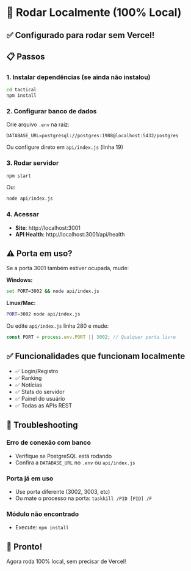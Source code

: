 # 🚀 Rodar Localmente (100% Local)

## ✅ Configurado para rodar sem Vercel!

## 📋 Passos

### 1. Instalar dependências (se ainda não instalou)
```bash
cd tactical
npm install
```

### 2. Configurar banco de dados

Crie arquivo `.env` na raiz:
```env
DATABASE_URL=postgresql://postgres:1988@localhost:5432/postgres
```

Ou configure direto em `api/index.js` (linha 19)

### 3. Rodar servidor
```bash
npm start
```

Ou:
```bash
node api/index.js
```

### 4. Acessar

- **Site**: http://localhost:3001
- **API Health**: http://localhost:3001/api/health

## ⚠️ Porta em uso?

Se a porta 3001 também estiver ocupada, mude:

**Windows:**
```bash
set PORT=3002 && node api/index.js
```

**Linux/Mac:**
```bash
PORT=3002 node api/index.js
```

Ou edite `api/index.js` linha 280 e mude:
```javascript
const PORT = process.env.PORT || 3002; // Qualquer porta livre
```

## ✅ Funcionalidades que funcionam localmente

- ✅ Login/Registro
- ✅ Ranking
- ✅ Notícias
- ✅ Stats do servidor
- ✅ Painel do usuário
- ✅ Todas as APIs REST

## 🔧 Troubleshooting

### Erro de conexão com banco
- Verifique se PostgreSQL está rodando
- Confira a `DATABASE_URL` no `.env` ou `api/index.js`

### Porta já em uso
- Use porta diferente (3002, 3003, etc)
- Ou mate o processo na porta: `taskkill /PID [PID] /F`

### Módulo não encontrado
- Execute: `npm install`

## 🎯 Pronto!

Agora roda 100% local, sem precisar de Vercel!

